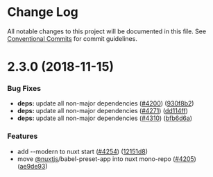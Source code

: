 # Change Log

All notable changes to this project will be documented in this file.
See [Conventional Commits](https://conventionalcommits.org) for commit guidelines.

# 2.3.0 (2018-11-15)


### Bug Fixes

* **deps:** update all non-major dependencies ([#4200](https://github.com/nuxt/nuxt.js/issues/4200)) ([930f8b2](https://github.com/nuxt/nuxt.js/commit/930f8b2))
* **deps:** update all non-major dependencies ([#4271](https://github.com/nuxt/nuxt.js/issues/4271)) ([dd114ff](https://github.com/nuxt/nuxt.js/commit/dd114ff))
* **deps:** update all non-major dependencies ([#4310](https://github.com/nuxt/nuxt.js/issues/4310)) ([bfb6d6a](https://github.com/nuxt/nuxt.js/commit/bfb6d6a))


### Features

* add --modern to nuxt start ([#4254](https://github.com/nuxt/nuxt.js/issues/4254)) ([12151d8](https://github.com/nuxt/nuxt.js/commit/12151d8))
* move [@nuxtjs](https://github.com/nuxtjs)/babel-preset-app into nuxt mono-repo ([#4205](https://github.com/nuxt/nuxt.js/issues/4205)) ([ae9de93](https://github.com/nuxt/nuxt.js/commit/ae9de93))
